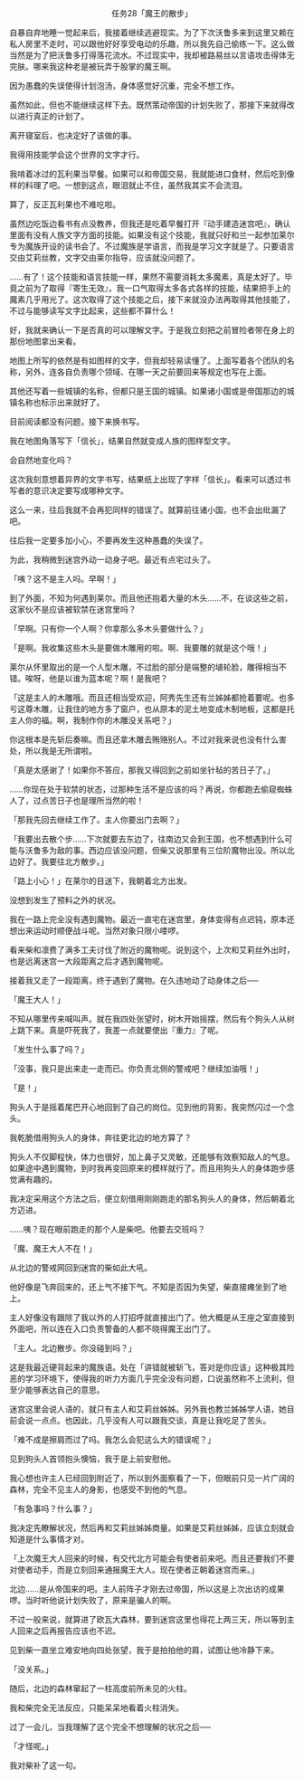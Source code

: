<p align="center">任务28「魔王的散步」</p>

自暴自弃地睡一觉起来后，我接着继续逃避现实。为了下次沃鲁多来到这里又赖在私人房里不走时，可以跟他好好享受电动的乐趣，所以我先自己偷练一下。这么做当然是为了把沃鲁多打得落花流水。不过现实中，我却被路易丝以言语攻击得体无完肤。哪来我这种老是被玩弄于股掌的魔王啊。

因为愚蠢的失误使得计划泡汤，身体感觉好沉重，完全不想工作。

虽然如此，但也不能继续这样下去。既然策动帝国的计划失败了，那接下来就得改以进行真正的计划了。

离开寝室后，也决定好了该做的事。

我得用技能学会这个世界的文字才行。

我啃着冰过的瓦利果当早餐。如果可以和帝国交易，我就能进口食材，然后吃到像样的料理了吧。一想到这点，眼泪就止不住，虽然我其实不会流泪。

算了，反正瓦利果也不难吃啦。

虽然边吃饭边看书有点没教养，但我还是吃着早餐打开『动手建造迷宫吧』，确认里面有没有人族文字方面的技能。如果没有这个技能，我就只好和兰一起参加莱尔专为魔族开设的读书会了。不过魔族是学语言，而我是学习文字就是了。只要语言交由艾莉丝教，文字交由莱尔指导，应该就没问题了。

……有了！这个技能和语言技能一样，果然不需要消耗太多魔素，真是太好了。毕竟之前为了取得『寄生无效』，我一口气取得太多各式各样的技能，结果把手上的魔素几乎用光了。这次取得了这个技能之后，接下来就没办法再取得其他技能了，不过与能够读写文字比起来，这些都不算什么！

好，我就来确认一下是否真的可以理解文字。于是我立刻把之前冒险者带在身上的那份地图拿出来看。

地图上所写的依然是有如图样的文字，但我却轻易读懂了。上面写着各个团队的名称，另外，连各自负责哪个领域、在哪一天之前要回来等规定也写在上面。

其他还写着一些城镇的名称，但都只是王国的城镇。如果诸小国或是帝国那边的城镇名称也标示出来就好了。

目前阅读都没有问题，接下来换书写。

我在地图角落写下「信长」，结果自然就变成人族的图样型文字。

会自然地变化吗？

这次我刻意想着异界的文字书写，结果纸上出现了字样「信长」。看来可以透过书写者的意识决定要写成哪种文字。

这么一来，往后我就不会再犯同样的错误了。就算前往诸小国，也不会出纰漏了吧。

往后我一定要多加小心，不要再发生这种愚蠢的失误了。

为此，我稍微到迷宫外动一动身子吧。最近有点宅过头了。

「咦？这不是主人吗。早啊！」

到了外面，不知为何遇到莱尔。而且他还抱着大量的木头……不，在谈这些之前，这家伙不是应该被软禁在迷宫里吗？

「早啊。只有你一个人啊？你拿那么多木头要做什么？」

「是啊。我收集这些木头是要做木雕用的啦。啊、我要雕的就是这个哦！」

莱尔从怀里取出的是一个人型木雕，不过脸的部分是端整的埴轮脸，雕得相当不错。唉呀，他是以谁为蓝本呢？啊！是我吧？

「这是主人的木雕哦。而且还相当受欢迎，阿秀先生还有兰姊姊都抢着要呢。也多亏这尊木雕，让我住的地方多了窗户，也从原本的泥土地变成木制地板，这都是托主人你的福。啊，我制作你的木雕没关系吧？」

你这根本是先斩后奏嘛。而且还拿木雕去贿赂别人。不过对我来说也没有什么害处，所以我是无所谓啦。

「真是太感谢了！如果你不答应，那我又得回到之前如坐针毡的苦日子了。」

……你现在处于软禁的状态，过那种生活不是应该的吗？再说，你都跑去偷窥蜘蛛人了，过点苦日子也是理所当然的啦！

「那我先回去继续工作了。主人你要出门去啊？」

「我要出去散个步……下次就要去东边了，往南边又会到王国，也不想遇到什么可能与沃鲁多为敌的事。西边应该没问题，但柴又说那里有三位阶魔物出没。所以北边好了。我要往北方散步。」

「路上小心！」在莱尔的目送下，我朝着北方出发。

没想到发生了预料之外的状况。

我在一路上完全没有遇到魔物。最近一直宅在迷宫里，身体变得有点迟钝，原本还想出来运动时顺便战斗呢。当然对象只限小喽啰。

看来柴和凛费了满多工夫讨伐了附近的魔物呢。说到这个，上次和艾莉丝外出时，也是远离迷宫一大段距离之后才遇到魔物呢。

接着我又走了一段距离，终于遇到了魔物。在久违地动了动身体之后──

「魔王大人！」

不知从哪里传来喊叫声。就在我四处张望时，树木开始摇摆，然后有个狗头人从树上跳下来。真是吓死我了，我差一点就要使出『重力』了呢。

「发生什么事了吗？」

「没事，我只是出来走一走而已。你负责北侧的警戒吧？继续加油哦！」

「是！」

狗头人于是摇着尾巴开心地回到了自己的岗位。见到他的背影，我突然闪过一个念头。

我乾脆借用狗头人的身体，奔往更北边的地方算了？

狗头人不仅脚程快，体力也很好，加上鼻子又灵敏，还能够有效察知敌人的气息。如果途中遇到魔物，到时我再变回原来的模样就行了。而且用狗头人的身体跑步感觉满有趣的。

我决定采用这个方法之后，便立刻借用刚刚跑走的那名狗头人的身体，然后朝着北方迈进。

……咦？现在眼前跑走的那个人是柴吧。他要去交班吗？

「魔、魔王大人不在！」

从北边的警戒网回到迷宫的柴如此大吼。

他好像是飞奔回来的，还上气不接下气。不知是否因为失望，柴直接瘫坐到了地上。

主人好像没有跟除了我以外的人打招呼就直接出门了。他大概是从王座之室直接到外面吧，所以连在入口负责警备的人都不晓得魔王出门了。

「主人。北边散步。你没碰到吗？」

这是我最近硬背起来的魔族语。处在「讲错就被斩飞，答对是你应该」这种极其险恶的学习环境下，使得我的听力方面几乎完全没有问题，口说虽然称不上流利，但至少能够表达自己的意思。

迷宫这里会说人语的，就只有主人和艾莉丝姊姊。另外我也教兰姊姊学人语，她目前会说一点点。也因此，几乎没有人可以跟我交谈，真是让我吃足了苦头。

「难不成是擦肩而过了吗。我怎么会犯这么大的错误呢？」

见到狗头人首领抱头懊恼，我于是上前安慰他。

我心想也许主人已经回到附近了，所以到外面察看了一下，但眼前只见一片广阔的森林，完全不见主人的身影，也感受不到他的气息。

「有急事吗？什么事？」

我决定先瞭解状况，然后再和艾莉丝姊姊商量。如果是艾莉丝姊姊，应该立刻就会知道是什么事情才对。

「上次魔王大人回来的时候，有交代北方可能会有使者前来吧。而且还要我们不要对使者动手，而是立刻回来通报魔王大人。现在使者正朝着迷宫而来。」

北边……是从帝国来的吧。主人前阵子才刚去过帝国，所以这是上次出访的成果啰。当时听他说计划失败了，原来是骗人的啊。

不过一般来说，就算进了欧瓦大森林，要到迷宫这里也得花上两三天，所以等到主人回来之后再报告应该也不迟。

见到柴一直坐立难安地向四处张望，我于是拍拍他的肩，试图让他冷静下来。

「没关系。」

随后，北边的森林窜起了一柱高度前所未见的火柱。

我和柴完全无法反应，只能呆呆地看着火柱消失。

过了一会儿，当我理解了这个完全不想理解的状况之后──

「才怪呢。」

我对柴补了这一句。

